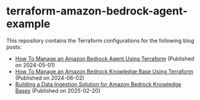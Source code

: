 # terraform-amazon-bedrock-agent-example

This repository contains the Terraform configurations for the following blog posts:

- [How To Manage an Amazon Bedrock Agent Using Terraform](https://blog.avangards.io/how-to-manage-an-amazon-bedrock-agent-using-terraform) (Published on 2024-05-01)
- [How To Manage an Amazon Bedrock Knowledge Base Using Terraform](https://blog.avangards.io/how-to-manage-an-amazon-bedrock-knowledge-base-using-terraform) (Published on 2024-06-02)
- [Building a Data Ingestion Solution for Amazon Bedrock Knowledge Bases](https://blog.avangards.io/building-a-data-ingestion-solution-for-amazon-bedrock-knowledge-bases) (Published on 2025-02-20)
